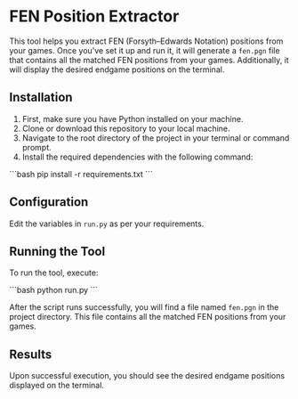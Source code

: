 # FEN Position Extractor

This tool helps you extract FEN (Forsyth–Edwards Notation) positions from your games. Once you've set it up and run it, it will generate a `fen.pgn` file that contains all the matched FEN positions from your games. Additionally, it will display the desired endgame positions on the terminal.

## Installation

1. First, make sure you have Python installed on your machine.
2. Clone or download this repository to your local machine.
3. Navigate to the root directory of the project in your terminal or command prompt.
4. Install the required dependencies with the following command:

\```bash
pip install -r requirements.txt
\```

## Configuration

Edit the variables in `run.py` as per your requirements.

## Running the Tool

To run the tool, execute:

\```bash
python run.py
\```

After the script runs successfully, you will find a file named `fen.pgn` in the project directory. This file contains all the matched FEN positions from your games.

## Results

Upon successful execution, you should see the desired endgame positions displayed on the terminal.
